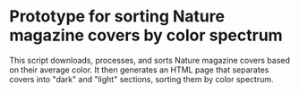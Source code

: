# Prototype for sorting Nature magazine covers by color spectrum 

This script downloads, processes, and sorts Nature magazine covers based on their average color.
It then generates an HTML page that separates covers into "dark" and "light" sections, sorting them by color spectrum.